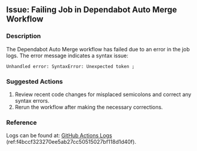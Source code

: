 ## Issue: Failing Job in Dependabot Auto Merge Workflow

### Description
The Dependabot Auto Merge workflow has failed due to an error in the job logs. The error message indicates a syntax issue:

```
Unhandled error: SyntaxError: Unexpected token ;
```

### Suggested Actions
1. Review recent code changes for misplaced semicolons and correct any syntax errors.
2. Rerun the workflow after making the necessary corrections.

### Reference
Logs can be found at: [GitHub Actions Logs](https://github.com/es-na-battlesnake/snakes/actions/runs/18472786633/job/52630428770) (ref:f4bccf323270ee5ab27cc50515027bf118d1d40f).